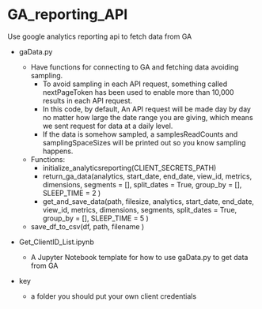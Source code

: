 # GA_reporting_API
Use google analytics reporting api to fetch data from GA
* gaData.py
  - Have functions for connecting to GA and fetching data avoiding sampling.
    - To avoid sampling in each API request, something called nextPageToken has been used to enable more than 10,000 results in each API request.
    - In this code, by default, An API request will be made day by day no matter how large the date range you are giving, which means we sent request for data at a daily level.
    - If the data is somehow sampled, a samplesReadCounts and samplingSpaceSizes will be printed out so you know sampling happens.
  - Functions:
    - initialize_analyticsreporting(CLIENT_SECRETS_PATH)
    - return_ga_data(analytics,
                       start_date,
                       end_date,
                       view_id,
                       metrics,
                       dimensions,
                       segments = [],
                       split_dates = True,
                       group_by = [],
                       SLEEP_TIME = 2
                      )
    - get_and_save_data(path,
                        filesize,
                        analytics,
                        start_date,
                        end_date,
                        view_id,
                        metrics,
                        dimensions,
                        segments,
                        split_dates = True,
                        group_by = [],
                        SLEEP_TIME = 5
                        )
  - save_df_to_csv(df,
                  path,
                  filename
                  )

* Get_ClientID_List.ipynb
  - A Jupyter Notebook template for how to use gaData.py to get data from GA
* key
  - a folder you should put your own client credentials
